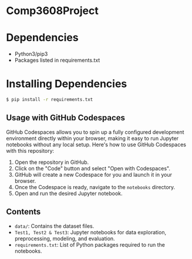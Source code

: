 # Comp3608Project

# Dependencies
* Python3/pip3
* Packages listed in requirements.txt

# Installing Dependencies
```bash
$ pip install -r requirements.txt
```

## Usage with GitHub Codespaces
GitHub Codespaces allows you to spin up a fully configured development environment directly within your browser, making it easy to run Jupyter notebooks without any local setup. Here's how to use GitHub Codespaces with this repository:

1. Open the repository in GitHub.
2. Click on the "Code" button and select "Open with Codespaces".
3. GitHub will create a new Codespace for you and launch it in your browser.
4. Once the Codespace is ready, navigate to the `notebooks` directory.
5. Open and run the desired Jupyter notebook.

## Contents
- `data/`: Contains the dataset files.
- `Test1, Test2 & Test3`: Jupyter notebooks for data exploration, preprocessing, modeling, and evaluation.
- `requirements.txt`: List of Python packages required to run the notebooks.
